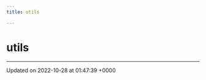 ```yaml
---
title: utils

---
```


# utils








-------------------------------

Updated on 2022-10-28 at 01:47:39 +0000
